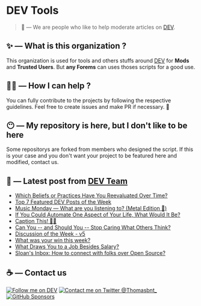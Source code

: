 # DEV Tools

> 🔧 — We are people who like to help moderate articles on [DEV](https://dev.to).

## ✨ — What is this organization ?

This organization is used for tools and others stuffs around [DEV](https://dev.to) for **Mods** and **Trusted Users**. But __any Forems__ can uses thoses scripts for a good use.


## 💪🏼 — How I can help ?

You can fully contribute to the projects by following the respective guidelines. Feel free to create issues and make PR if necessary. 🎉

## 😶 — My repository is here, but I don't like to be here

Some repositorys are forked from members who designed the script. If this is your case and you don't want your project to be featured here and modified, contact us.

## 📝 — Latest post from [DEV Team](https://dev.to/devteam)

<!-- BLOG-POST-LIST:START -->
- [Which Beliefs or Practices Have You Reevaluated Over Time?](https://dev.to/devteam/which-beliefs-or-practices-have-your-reevaluated-over-time-59c)
- [Top 7 Featured DEV Posts of the Week](https://dev.to/devteam/top-7-featured-dev-posts-of-the-week-5770)
- [Music Monday — What are you listening to? &lpar;Metal Edition 🤘&rpar;](https://dev.to/devteam/music-monday--18n)
- [If You Could Automate One Aspect of Your Life, What Would It Be?](https://dev.to/devteam/if-you-could-automate-one-aspect-of-your-life-what-would-it-be-4nop)
- [Caption This! 🤔💭](https://dev.to/devteam/caption-this-4fk3)
- [Can You -- and Should You -- Stop Caring What Others Think?](https://dev.to/devteam/can-you-and-should-you-stop-caring-what-others-think-4bm4)
- [Discussion of the Week - v5](https://dev.to/devteam/discussion-of-the-week-v5-19bo)
- [What was your win this week?](https://dev.to/devteam/what-was-your-win-this-week-aod)
- [What Draws You to a Job Besides Salary?](https://dev.to/devteam/what-draws-you-to-a-job-besides-salary-2idk)
- [Sloan&#39;s Inbox: How to connect with folks over Open Source?](https://dev.to/devteam/sloans-inbox-how-to-connect-with-folks-over-open-source-2ojl)
<!-- BLOG-POST-LIST:END -->


## ☕ — Contact us

[![Follow me on DEV](https://img.shields.io/badge/dev.to-%2308090A.svg?&style=for-the-badge&logo=dev.to&logoColor=white&alt=devto)](https://dev.to/thomasbnt)
[![Contact me on Twitter @Thomasbnt_](https://img.shields.io/badge/Contact%20me%20on%20Twitter-%231DA1F2.svg?&style=for-the-badge&logo=twitter&logoColor=white&alt=twitter)](https://twitter.com/messages/1142357270-1142357270?text=Hello,%20I%20contact%20you%20from%20devtotools%20&recipient_id=1142357270) [![GitHub Sponsors](https://img.shields.io/badge/Sponsor%20me-%23EA54AE.svg?&style=for-the-badge&logo=github-sponsors&logoColor=white)](https://github.com/sponsors/thomasbnt)


